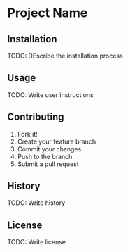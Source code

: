 
# Project Name 


## Installation

TODO: DEscribe the installation process

## Usage

TODO: Write user instructions

## Contributing 

1. Fork it!
2. Create your feature branch
3. Commit your changes
4. Push to the branch
5. Submit a pull request

## History 

TODO: Write history

## License 

TODO: Write license
